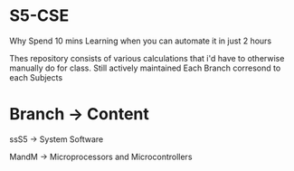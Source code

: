 # S5-CSE

Why Spend 10 mins Learning when you can automate it in just 2 hours

Thes repository consists of various calculations that i'd have to otherwise manually do for class. Still actively maintained Each Branch corresond to each Subjects

# Branch -> Content
ssS5    -> System Software

MandM   -> Microprocessors and Microcontrollers 
